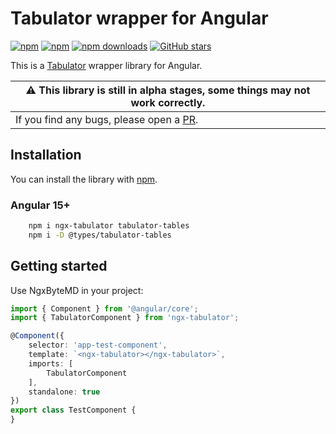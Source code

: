 
# Tabulator wrapper for Angular

[![npm](https://img.shields.io/npm/v/@dotglitch/dotglitch-ngx.svg)](https://www.npmjs.com/package/@dotglitch/dotglitch-ngx)
[![npm](https://img.shields.io/npm/dm/@dotglitch/dotglitch-ngx.svg)](https://www.npmjs.com/package/@dotglitch/dotglitch-ngx)
[![npm downloads](https://img.shields.io/npm/dt/@dotglitch/dotglitch-ngx.svg)](https://npmjs.org/@dotglitch/dotglitch-ngx)
[![GitHub stars](https://img.shields.io/github/stars/knackstedt/dotglitch-ngx.svg?label=GitHub%20Stars&style=flat)](https://github.com/knackstedt/dotglitch-ngx)


This is a [Tabulator](https://github.com/olifolkerd/tabulator) wrapper library for Angular.


| :warning:        This library is still in alpha stages, some things may not work correctly.   |
|-----------------------------------------|
| If you find any bugs, please open a [PR](https://github.com/knackstedt/dotglitch-ngx/issues). |

## Installation
You can install the library with [npm](https://npmjs.com).

### Angular 15+
```sh
    npm i ngx-tabulator tabulator-tables
    npm i -D @types/tabulator-tables
```
    
## Getting started

Use NgxByteMD in your project:

```typescript
import { Component } from '@angular/core';
import { TabulatorComponent } from 'ngx-tabulator';

@Component({
    selector: 'app-test-component',
    template: `<ngx-tabulator></ngx-tabulator>`,
    imports: [
        TabulatorComponent
    ],
    standalone: true
})
export class TestComponent {
}
```


